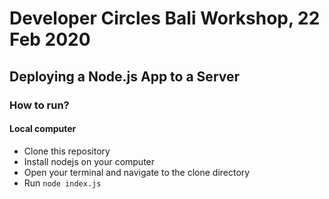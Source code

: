 # Developer Circles Bali Workshop, 22 Feb 2020
## Deploying a Node.js App to a Server

### How to run?
#### Local computer
- Clone this repository
- Install nodejs on your computer
- Open your terminal and navigate to the clone directory
- Run `node index.js` 